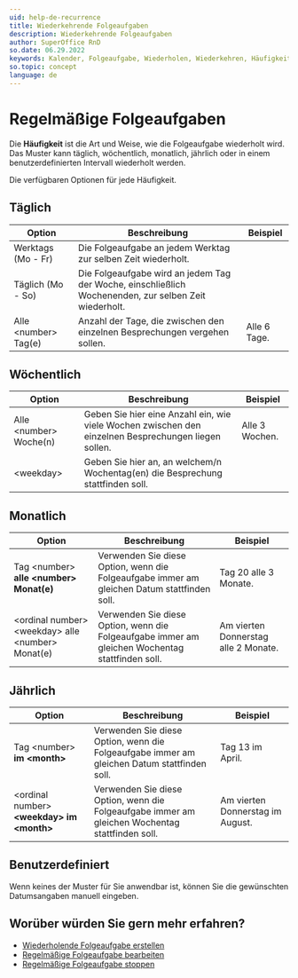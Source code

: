 ```yaml
---
uid: help-de-recurrence
title: Wiederkehrende Folgeaufgaben
description: Wiederkehrende Folgeaufgaben
author: SuperOffice RnD
so.date: 06.29.2022
keywords: Kalender, Folgeaufgabe, Wiederholen, Wiederkehren, Häufigkeit
so.topic: concept
language: de
---
```


# Regelmäßige Folgeaufgaben

Die **Häufigkeit** ist die Art und Weise, wie die Folgeaufgabe wiederholt wird. Das Muster kann täglich, wöchentlich, monatlich, jährlich oder in einem benutzerdefinierten Intervall wiederholt werden.

Die verfügbaren Optionen für jede Häufigkeit.

## Täglich

| Option | Beschreibung | Beispiel |
|---|---|---|
| Werktags (Mo - Fr) | Die Folgeaufgabe an jedem Werktag zur selben Zeit wiederholt. | |
| Täglich (Mo - So) | Die Folgeaufgabe wird an jedem Tag der Woche, einschließlich Wochenenden, zur selben Zeit wiederholt. | |
| Alle &lt;number&gt; Tag(e) | Anzahl der Tage, die zwischen den einzelnen Besprechungen vergehen sollen. | Alle 6 Tage. |

## Wöchentlich

| Option | Beschreibung | Beispiel |
|---|---|---|
| Alle &lt;number&gt; Woche(n)| Geben Sie hier eine Anzahl ein, wie viele Wochen zwischen den einzelnen Besprechungen liegen sollen. | Alle 3 Wochen. |
| &lt;weekday&gt;| Geben Sie hier an, an welchem/n Wochentag(en) die Besprechung stattfinden soll. | |

## Monatlich

| Option | Beschreibung | Beispiel |
|---|---|---|
| Tag &lt;number&gt; **alle &lt;number&gt; Monat(e)** | Verwenden Sie diese Option, wenn die Folgeaufgabe immer am gleichen Datum stattfinden soll. | Tag 20 alle 3 Monate. |
| &lt;ordinal number&gt; &lt;weekday&gt; alle &lt;number&gt; Monat(e)| Verwenden Sie diese Option, wenn die Folgeaufgabe immer am gleichen Wochentag stattfinden soll. | Am vierten Donnerstag alle 2 Monate. |

## Jährlich

| Option | Beschreibung | Beispiel |
|---|---|---|
| Tag &lt;number&gt; **im &lt;month&gt;**| Verwenden Sie diese Option, wenn die Folgeaufgabe immer am gleichen Datum stattfinden soll. | Tag 13 im April. |
| &lt;ordinal number&gt; **&lt;weekday&gt; im &lt;month&gt;**| Verwenden Sie diese Option, wenn die Folgeaufgabe immer am gleichen Wochentag stattfinden soll. | Am vierten Donnerstag im August. |

## Benutzerdefiniert

Wenn keines der Muster für Sie anwendbar ist, können Sie die gewünschten Datumsangaben manuell eingeben.

## Worüber würden Sie gern mehr erfahren?

* [Wiederholende Folgeaufgabe erstellen][4]
* [Regelmäßige Folgeaufgabe bearbeiten][1]
* [Regelmäßige Folgeaufgabe stoppen][3]

<!-- Referenced links -->
[1]: edit.md
[3]: stop.md
[4]: create.md

<!-- Referenced images -->
